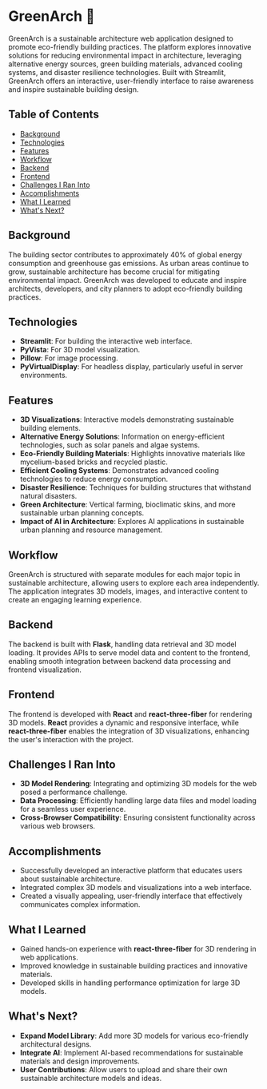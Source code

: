 # GreenArch 🌱

GreenArch is a sustainable architecture web application designed to promote eco-friendly building practices. The platform explores innovative solutions for reducing environmental impact in architecture, leveraging alternative energy sources, green building materials, advanced cooling systems, and disaster resilience technologies. Built with Streamlit, GreenArch offers an interactive, user-friendly interface to raise awareness and inspire sustainable building design.

## Table of Contents

- [Background](#background)
- [Technologies](#technologies)
- [Features](#features)
- [Workflow](#workflow)
- [Backend](#backend)
- [Frontend](#frontend)
- [Challenges I Ran Into](#challenges-i-ran-into)
- [Accomplishments](#accomplishments)
- [What I Learned](#what-i-learned)
- [What's Next?](#whats-next)


## Background

The building sector contributes to approximately 40% of global energy consumption and greenhouse gas emissions. As urban areas continue to grow, sustainable architecture has become crucial for mitigating environmental impact. GreenArch was developed to educate and inspire architects, developers, and city planners to adopt eco-friendly building practices.

## Technologies

- **Streamlit**: For building the interactive web interface.
- **PyVista**: For 3D model visualization.
- **Pillow**: For image processing.
- **PyVirtualDisplay**: For headless display, particularly useful in server environments.

## Features

- **3D Visualizations**: Interactive models demonstrating sustainable building elements.
- **Alternative Energy Solutions**: Information on energy-efficient technologies, such as solar panels and algae systems.
- **Eco-Friendly Building Materials**: Highlights innovative materials like mycelium-based bricks and recycled plastic.
- **Efficient Cooling Systems**: Demonstrates advanced cooling technologies to reduce energy consumption.
- **Disaster Resilience**: Techniques for building structures that withstand natural disasters.
- **Green Architecture**: Vertical farming, bioclimatic skins, and more sustainable urban planning concepts.
- **Impact of AI in Architecture**: Explores AI applications in sustainable urban planning and resource management.

## Workflow

GreenArch is structured with separate modules for each major topic in sustainable architecture, allowing users to explore each area independently. The application integrates 3D models, images, and interactive content to create an engaging learning experience.

## Backend

The backend is built with **Flask**, handling data retrieval and 3D model loading. It provides APIs to serve model data and content to the frontend, enabling smooth integration between backend data processing and frontend visualization.

## Frontend

The frontend is developed with **React** and **react-three-fiber** for rendering 3D models. **React** provides a dynamic and responsive interface, while **react-three-fiber** enables the integration of 3D visualizations, enhancing the user's interaction with the project.

## Challenges I Ran Into

- **3D Model Rendering**: Integrating and optimizing 3D models for the web posed a performance challenge.
- **Data Processing**: Efficiently handling large data files and model loading for a seamless user experience.
- **Cross-Browser Compatibility**: Ensuring consistent functionality across various web browsers.

## Accomplishments

- Successfully developed an interactive platform that educates users about sustainable architecture.
- Integrated complex 3D models and visualizations into a web interface.
- Created a visually appealing, user-friendly interface that effectively communicates complex information.

## What I Learned

- Gained hands-on experience with **react-three-fiber** for 3D rendering in web applications.
- Improved knowledge in sustainable building practices and innovative materials.
- Developed skills in handling performance optimization for large 3D models.

## What's Next?

- **Expand Model Library**: Add more 3D models for various eco-friendly architectural designs.
- **Integrate AI**: Implement AI-based recommendations for sustainable materials and design improvements.
- **User Contributions**: Allow users to upload and share their own sustainable architecture models and ideas.


